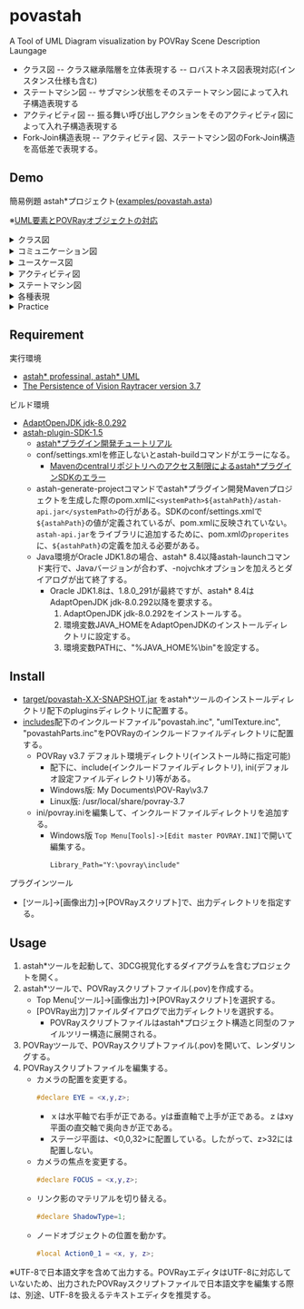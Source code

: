 # povastah
A Tool of UML Diagram visualization by POVRay Scene Description Laungage
- クラス図
-- クラス継承階層を立体表現する
-- ロバストネス図表現対応(インスタンス仕様も含む)
- ステートマシン図
-- サブマシン状態をそのステートマシン図によって入れ子構造表現する
- アクティビティ図
-- 振る舞い呼び出しアクションをそのアクティビティ図によって入れ子構造表現する
- Fork-Join構造表現
-- アクティビティ図、ステートマシン図のFork-Join構造を高低差で表現する。

## Demo

簡易例題 astah*プロジェクト([examples/povastah.asta](https://github.com/chamosllc/povastah/tree/master/examples/povastah.asta))

※[UML要素とPOVRayオブジェクトの対応](https://github.com/chamosllc/povastah/wiki/Elements-of-UML-Diagram)

<details>
<summary>クラス図</summary> 

<table>
<thead><tr><th></th><th>astah</th><th>POVRay</th></tr></thead>
<tbody>
<tr><td>クラスとインタフェース</td>
<td><img src="https://raw.githubusercontent.com/chamosllc/povastah/master/examples/povastah/%E3%82%AF%E3%83%A9%E3%82%B9%E5%9B%B3/%E3%82%AF%E3%83%A9%E3%82%B9%E3%81%A8%E3%82%A4%E3%83%B3%E3%82%BF%E3%83%95%E3%82%A7%E3%83%BC%E3%82%B9.jpg" width="96"></td>
<td><img src="https://raw.githubusercontent.com/chamosllc/povastah/master/examples/povastah/%E3%82%AF%E3%83%A9%E3%82%B9%E5%9B%B3/%E3%82%AF%E3%83%A9%E3%82%B9%E3%81%A8%E3%82%A4%E3%83%B3%E3%82%BF%E3%83%95%E3%82%A7%E3%83%BC%E3%82%B9.png" width="240"></td></tr>

<tr><td>関連クラス</td>
<td><img src="https://raw.githubusercontent.com/chamosllc/povastah/master/examples/povastah/%E3%82%AF%E3%83%A9%E3%82%B9%E5%9B%B3/%E9%96%A2%E9%80%A3%E3%82%AF%E3%83%A9%E3%82%B9.jpg" width="240"></td>
<td><img src="https://raw.githubusercontent.com/chamosllc/povastah/master/examples/povastah/%E3%82%AF%E3%83%A9%E3%82%B9%E5%9B%B3/%E9%96%A2%E9%80%A3%E3%82%AF%E3%83%A9%E3%82%B9.png" width="320"></td></tr>

<tr><td>ロバストネス図<br>with インスタンス仕様</td>
<td><img src="https://raw.githubusercontent.com/chamosllc/povastah/master/examples/povastah/%E3%82%AF%E3%83%A9%E3%82%B9%E5%9B%B3/%E3%83%AD%E3%83%90%E3%82%B9%E3%83%88%E3%83%8D%E3%82%B9%E5%9B%B3_%E3%82%A4%E3%83%B3%E3%82%B9%E3%82%BF%E3%83%B3%E3%82%B9.jpg" width="240"></td>
<td><img src="https://raw.githubusercontent.com/chamosllc/povastah/master/examples/povastah/%E3%82%AF%E3%83%A9%E3%82%B9%E5%9B%B3/%E3%83%AD%E3%83%90%E3%82%B9%E3%83%88%E3%83%8D%E3%82%B9%E5%9B%B3_%E3%82%A4%E3%83%B3%E3%82%B9%E3%82%BF%E3%83%B3%E3%82%B9.png" width="320"></td></tr>

<tr><td>インタフェース継承階層</td>
<td><img src="https://raw.githubusercontent.com/chamosllc/povastah/master/examples/povastah/%E3%82%AF%E3%83%A9%E3%82%B9%E5%9B%B3/%E3%82%A4%E3%83%B3%E3%82%BF%E3%83%95%E3%82%A7%E3%83%BC%E3%82%B9%E7%B6%99%E6%89%BF%E9%9A%8E%E5%B1%A4.jpg" width="240"></td>
<td><img src="https://raw.githubusercontent.com/chamosllc/povastah/master/examples/povastah/%E3%82%AF%E3%83%A9%E3%82%B9%E5%9B%B3/%E3%82%A4%E3%83%B3%E3%82%BF%E3%83%95%E3%82%A7%E3%83%BC%E3%82%B9%E7%B6%99%E6%89%BF%E9%9A%8E%E5%B1%A4.png" width="320"></td></tr>

<tr><td>クラス継承リンクグループ</td>
<td><img src="https://raw.githubusercontent.com/chamosllc/povastah/master/examples/povastah/%E3%82%AF%E3%83%A9%E3%82%B9%E5%9B%B3/%E3%82%AF%E3%83%A9%E3%82%B9%E7%B6%99%E6%89%BF%E3%82%B0%E3%83%AB%E3%83%BC%E3%83%97%E3%83%AA%E3%83%B3%E3%82%AF.jpg" width="240"></td>
<td><img src="https://raw.githubusercontent.com/chamosllc/povastah/master/examples/povastah/%E3%82%AF%E3%83%A9%E3%82%B9%E5%9B%B3/%E3%82%AF%E3%83%A9%E3%82%B9%E7%B6%99%E6%89%BF%E3%82%B0%E3%83%AB%E3%83%BC%E3%83%97%E3%83%AA%E3%83%B3%E3%82%AF.png" width="320"></td></tr>
</tbody>
</table>
</details>

<details>
<summary>コミュニケーション図</summary> 

<table>
<thead><tr><th></th><th>astah</th><th>POVRay</th></tr></thead>
<tbody>
<tr><td>MVCコミュニケーション</td>
<td><img src="https://raw.githubusercontent.com/chamosllc/povastah/master/examples/povastah/%E3%82%B3%E3%83%9F%E3%83%A5%E3%83%8B%E3%82%B1%E3%83%BC%E3%82%B7%E3%83%A7%E3%83%B3%E5%9B%B3/MVC%E3%82%B3%E3%83%9F%E3%83%A5%E3%83%8B%E3%82%B1%E3%83%BC%E3%82%B7%E3%83%A7%E3%83%B3.jpg" width="320"></td>
<td><img src="https://raw.githubusercontent.com/chamosllc/povastah/master/examples/povastah/%E3%82%B3%E3%83%9F%E3%83%A5%E3%83%8B%E3%82%B1%E3%83%BC%E3%82%B7%E3%83%A7%E3%83%B3%E5%9B%B3/MVC%E3%82%B3%E3%83%9F%E3%83%A5%E3%83%8B%E3%82%B1%E3%83%BC%E3%82%B7%E3%83%A7%E3%83%B3.png" width="320"></td></tr>
</tbody>
</table>
</details>

<details>
<summary>ユースケース図</summary> 
<table>
<thead><tr><th></th><th>astah</th><th>POVRay</th></tr></thead>
<tbody>
<tr><td>ユースケース</td>
<td><img src="https://raw.githubusercontent.com/chamosllc/povastah/master/examples/povastah/%E3%83%A6%E3%83%BC%E3%82%B9%E3%82%B1%E3%83%BC%E3%82%B9%E5%9B%B3/%E3%83%A6%E3%83%BC%E3%82%B9%E3%82%B1%E3%83%BC%E3%82%B9.jpg" width="320"></td>
<td><img src="https://raw.githubusercontent.com/chamosllc/povastah/master/examples/povastah/%E3%83%A6%E3%83%BC%E3%82%B9%E3%82%B1%E3%83%BC%E3%82%B9%E5%9B%B3/%E3%83%A6%E3%83%BC%E3%82%B9%E3%82%B1%E3%83%BC%E3%82%B9.png" width="320"></td></tr>
</tbody>
</table>
</details>

<details>
<summary>アクティビティ図</summary> 

<table>
<thead><tr><th></th><th>astah</th><th>POVRay</th></tr></thead>
<tbody>
<tr><td>ライフサイクル</td>
<td><img src="https://raw.githubusercontent.com/chamosllc/povastah/master/examples/povastah/%E3%82%A2%E3%82%AF%E3%83%86%E3%82%A3%E3%83%93%E3%83%86%E3%82%A3%E5%9B%B3/%E3%83%A9%E3%82%A4%E3%83%95%E3%82%B5%E3%82%A4%E3%82%AF%E3%83%AB.jpg" width="320"></td>
<td><img src="https://raw.githubusercontent.com/chamosllc/povastah/master/examples/povastah/%E3%82%A2%E3%82%AF%E3%83%86%E3%82%A3%E3%83%93%E3%83%86%E3%82%A3%E5%9B%B3/%E3%83%A9%E3%82%A4%E3%83%95%E3%82%B5%E3%82%A4%E3%82%AF%E3%83%AB.png" width="320"></td></tr>
<tr><td>ムーブメント</td>
<td><img src="https://raw.githubusercontent.com/chamosllc/povastah/master/examples/povastah/%E3%82%A2%E3%82%AF%E3%83%86%E3%82%A3%E3%83%93%E3%83%86%E3%82%A3%E5%9B%B3/%E3%83%A0%E3%83%BC%E3%83%96%E3%83%A1%E3%83%B3%E3%83%88.jpg" width="320"></td>
<td><img src="https://raw.githubusercontent.com/chamosllc/povastah/master/examples/povastah/%E3%82%A2%E3%82%AF%E3%83%86%E3%82%A3%E3%83%93%E3%83%86%E3%82%A3%E5%9B%B3/%E3%83%A0%E3%83%BC%E3%83%96%E3%83%A1%E3%83%B3%E3%83%88.png" width="320"></td></tr>
<tr><td>ライフ<br>「ムーブメント」呼び出し</td>
<td><img src="https://raw.githubusercontent.com/chamosllc/povastah/master/examples/povastah/%E3%82%A2%E3%82%AF%E3%83%86%E3%82%A3%E3%83%93%E3%83%86%E3%82%A3%E5%9B%B3/%E3%83%A9%E3%82%A4%E3%83%95.jpg" width="120"></td>
<td><img src="https://raw.githubusercontent.com/chamosllc/povastah/master/examples/povastah/%E3%82%A2%E3%82%AF%E3%83%86%E3%82%A3%E3%83%93%E3%83%86%E3%82%A3%E5%9B%B3/%E3%83%A9%E3%82%A4%E3%83%95.png" width="320"></td></tr>
</tbody>
</table>
</details>

<details>
<summary>ステートマシン図</summary> 

<table>
<thead><tr><th></th><th>astah</th><th>POVRay</th></tr></thead>
<tbody>
<tr><td>リスト画面<br>内部状態-横2</td>
<td><img src="https://raw.githubusercontent.com/chamosllc/povastah/master/examples/povastah/%E3%82%B9%E3%83%86%E3%83%BC%E3%83%88%E3%83%9E%E3%82%B7%E3%83%B3%E5%9B%B3/%E3%83%AA%E3%82%B9%E3%83%88%E7%94%BB%E9%9D%A2.jpg" width="320"></td>
<td><img src="https://raw.githubusercontent.com/chamosllc/povastah/master/examples/povastah/%E3%82%B9%E3%83%86%E3%83%BC%E3%83%88%E3%83%9E%E3%82%B7%E3%83%B3%E5%9B%B3/%E3%83%AA%E3%82%B9%E3%83%88%E7%94%BB%E9%9D%A2.png" width="320"></td></tr>
<tr><td>エンティティ画面<br>(「リスト画面」呼び出し)</td>
<td><img src="https://raw.githubusercontent.com/chamosllc/povastah/master/examples/povastah/%E3%82%B9%E3%83%86%E3%83%BC%E3%83%88%E3%83%9E%E3%82%B7%E3%83%B3%E5%9B%B3/%E3%82%A8%E3%83%B3%E3%83%86%E3%82%A3%E3%83%86%E3%82%A3%E7%94%BB%E9%9D%A2.jpg" width="320"></td>
<td><img src="https://raw.githubusercontent.com/chamosllc/povastah/master/examples/povastah/%E3%82%B9%E3%83%86%E3%83%BC%E3%83%88%E3%83%9E%E3%82%B7%E3%83%B3%E5%9B%B3/%E3%82%A8%E3%83%B3%E3%83%86%E3%82%A3%E3%83%86%E3%82%A3%E7%94%BB%E9%9D%A2.png" width="320"></td></tr>
<tr><td>トップページ<br>(「エンティティ画面」呼び出し)</td>
<td><img src="https://raw.githubusercontent.com/chamosllc/povastah/master/examples/povastah/%E3%82%B9%E3%83%86%E3%83%BC%E3%83%88%E3%83%9E%E3%82%B7%E3%83%B3%E5%9B%B3/%E3%83%88%E3%83%83%E3%83%97%E3%83%9A%E3%83%BC%E3%82%B8.jpg" width="320"></td>
<td><img src="https://raw.githubusercontent.com/chamosllc/povastah/master/examples/povastah/%E3%82%B9%E3%83%86%E3%83%BC%E3%83%88%E3%83%9E%E3%82%B7%E3%83%B3%E5%9B%B3/%E3%83%88%E3%83%83%E3%83%97%E3%83%9A%E3%83%BC%E3%82%B8.png" width="320"></td></tr>
</tbody>
</table>
</details>

<details>
<summary>各種表現</summary> 

<table>
<thead><tr><th></th><th>astah</th><th>POVRay</th></tr></thead>
<tbody>
<tr><td>Fork-Join構造</td>
<td><img src="https://raw.githubusercontent.com/chamosllc/povastah/master/examples/povastah/%E5%90%84%E7%A8%AE%E8%A1%A8%E7%8F%BE/%E3%82%A2%E3%82%AF%E3%83%86%E3%82%A3%E3%83%93%E3%83%86%E3%82%A3%E5%9B%B3ForkJoin.jpg" width="320"></td>
<td><img src="https://raw.githubusercontent.com/chamosllc/povastah/master/examples/povastah/%E5%90%84%E7%A8%AE%E8%A1%A8%E7%8F%BE/%E3%82%A2%E3%82%AF%E3%83%86%E3%82%A3%E3%83%93%E3%83%86%E3%82%A3%E5%9B%B3ForkJoin.png" width="320"></td>
</tbody>
</table>
</details>

<details>
<summary>Practice</summary>

<table>
<thead><tr><th>astah</th><th>POVRay</th><th>Customize</th></tr></thead>
<tbody>
<td><img src="https://raw.githubusercontent.com/chamosllc/povastah/master/examples/povastah/Practice/robocart.jpg" width="320"></td>
<td><img src="https://raw.githubusercontent.com/chamosllc/povastah/master/examples/povastah/Practice/robocart.png" width="320"></td>
<td><img src="https://raw.githubusercontent.com/chamosllc/povastah/master/examples/povastah/Practice/robocart-custom.png" width="320"></td></tr>
</tbody>
</table>
</details>

## Requirement
実行環境
- [astah\* professinal, astah\* UML](https://astah.change-vision.com/ja/)
- [The Persistence of Vision Raytracer version 3.7](http://www.povray.org/)

ビルド環境
- [AdaptOpenJDK jdk-8.0.292](https://adoptopenjdk.net/index.html)
- [astah-plugin-SDK-1.5](https://astah.change-vision.com/files/plugin/astah-plugin-sdk-latest.zip)
	- [astah*プラグイン開発チュートリアル](https://astah.change-vision.com/ja/tutorial/plugin.html)
	- conf/settings.xmlを修正しないとastah-buildコマンドがエラーになる。
		- [Mavenのcentralリポジトリへのアクセス制限によるastah*プラグインSDKのエラー](https://ja.astahblog.com/2020/03/05/astah%e3%83%97%e3%83%a9%e3%82%b0%e3%82%a4%e3%83%b3sdk%e3%81%ab%e3%81%8a%e3%81%91%e3%82%8b%e3%83%aa%e3%83%9d%e3%82%b8%e3%83%88%e3%83%aa%e3%82%a2%e3%82%af%e3%82%bb%e3%82%b9%e6%99%82%e3%81%ae%e3%82%a8/)
	- astah-generate-projectコマンドでastah*プラグイン開発Mavenプロジェクトを生成した際のpom.xmlに`<systemPath>${astahPath}/astah-api.jar</systemPath>`の行がある。SDKのconf/settings.xmlで`${astahPath}`の値が定義されているが、pom.xmlに反映されていない。`astah-api.jar`をライブラリに追加するために、pom.xmlの`properites`に、`${astahPath}`の定義を加える必要がある。
	- Java環境がOracle JDK1.8の場合、astah* 8.4以降astah-launchコマンド実行で、Javaバージョンが合わず、-nojvchkオプションを加えろとダイアログが出て終了する。
	  - Oracle JDK1.8は、1.8.0_291が最終ですが、astah* 8.4はAdaptOpenJDK jdk-8.0.292以降を要求する。
	    1. AdaptOpenJDK jdk-8.0.292をインストールする。
	    2. 環境変数JAVA_HOMEをAdaptOpenJDKのインストールディレクトリに設定する。
	    3. 環境変数PATHに、"%JAVA_HOME%\bin"を設定する。

## Install
- [target/povastah-X.X-SNAPSHOT.jar](https://github.com/chamosllc/povastah/tree/master/target/povastah-1.1-SNAPSHOT.jar) をastah*ツールのインストールディレクトリ配下のpluginsディレクトリに配置する。
- [includes](https://github.com/chamosllc/povastah/tree/master/includes)配下のインクルードファイル"povastah.inc", "umlTexture.inc", "povastahParts.inc"をPOVRayのインクルードファイルディレクトリに配置する。
	- POVRay v3.7 デフォルト環境ディレクトリ(インストール時に指定可能)
		- 配下に、include(インクルードファイルディレクトリ), ini(デフォルオ設定ファイルディレクトリ)等がある。
		- Windows版: My Documents\POV-Ray\v3.7
		- Linux版:  /usr/local/share/povray-3.7
	- ini/povray.iniを編集して、インクルードファイルディレクトリを追加する。
		- Windows版 ```Top Menu[Tools]->[Edit master POVRAY.INI]```で開いて編集する。
			```Shell
			Library_Path="Y:\povray\include"
			```

プラグインツール
- [ツール]→[画像出力]→[POVRayスクリプト]で、出力ディレクトリを指定する。

## Usage

1. astah*ツールを起動して、3DCG視覚化するダイアグラムを含むプロジェクトを開く。
2. astah*ツールで、POVRayスクリプトファイル(.pov)を作成する。
	- Top Menu[ツール]->[画像出力]->[POVRayスクリプト]を選択する。
	- [POVRay出力]ファイルダイアログで出力ディレクトリを選択する。
    	- POVRayスクリプトファイルはastah*プロジェクト構造と同型のファイルツリー構造に展開される。
3. POVRayツールで、POVRayスクリプトファイル(.pov)を開いて、レンダリングする。
4. POVRayスクリプトファイルを編集する。
    * カメラの配置を変更する。
       ```POV-Ray SDL
       #declare EYE = <x,y,z>;
       ```
       - ｘは水平軸で右手が正である。yは垂直軸で上手が正である。ｚはxy平面の直交軸で奥向きが正である。
       - ステージ平面は、<0,0,32>に配置している。したがって、z>32には配置しない。
    * カメラの焦点を変更する。
       ```POV-Ray SDL
       #declare FOCUS = <x,y,z>;
       ```
    * リンク影のマテリアルを切り替える。
       ```POV-Ray SDL
       #declare ShadowType=1;
       ```
    * ノードオブジェクトの位置を動かす。
       ```POV-Ray SDL
       #local Action0_1 = <x, y, z>;
       ```


※UTF-8で日本語文字を含めて出力する。POVRayエディタはUTF-8に対応していないため、出力されたPOVRayスクリプトファイルで日本語文字を編集する際は、別途、UTF-8を扱えるテキストエディタを推奨する。